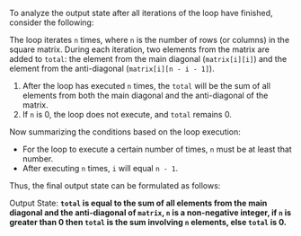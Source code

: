 To analyze the output state after all iterations of the loop have finished, consider the following:

The loop iterates `n` times, where `n` is the number of rows (or columns) in the square matrix. During each iteration, two elements from the matrix are added to `total`: the element from the main diagonal (`matrix[i][i]`) and the element from the anti-diagonal (`matrix[i][n - i - 1]`). 

1. After the loop has executed `n` times, the `total` will be the sum of all elements from both the main diagonal and the anti-diagonal of the matrix.
2. If `n` is 0, the loop does not execute, and `total` remains 0.

Now summarizing the conditions based on the loop execution:

- For the loop to execute a certain number of times, `n` must be at least that number.
- After executing `n` times, `i` will equal `n - 1`.

Thus, the final output state can be formulated as follows:

Output State: **`total` is equal to the sum of all elements from the main diagonal and the anti-diagonal of `matrix`, `n` is a non-negative integer, if `n` is greater than 0 then `total` is the sum involving `n` elements, else `total` is 0.**